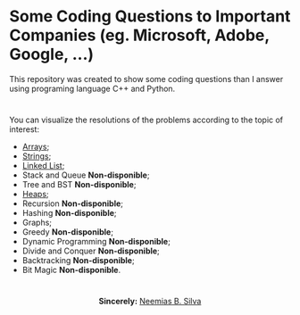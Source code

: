# Some Coding Questions to Important Companies (eg. Microsoft, Adobe, Google, ...)

This repository was created to show some coding questions than I answer using programing language C++ and Python.

#
You can visualize the resolutions of the problems according to the topic of interest:
<ul>
    <li><a href="arrays">Arrays</a>;
    <li><a href="strings">Strings</a>;
    <li><a href="linked-list">Linked List</a>;
    <li>Stack and Queue <b>Non-disponible</b>;
    <li>Tree and BST <b>Non-disponible</b>;
    <li><a href="heaps">Heaps</a>;
    <li>Recursion <b>Non-disponible</b>;
    <li>Hashing <b>Non-disponible</b>;
    <li>Graphs;
    <li>Greedy <b>Non-disponible</b>;
    <li>Dynamic Programming <b>Non-disponible</b>;
    <li>Divide and Conquer <b>Non-disponible</b>;
    <li>Backtracking <b>Non-disponible</b>;
    <li>Bit Magic <b>Non-disponible</b>.
</ul>

#

<p align="center"><b>Sincerely:</b> <a href="https://github.com/neemiasbsilva">Neemias B. Silva</a></p>

#
